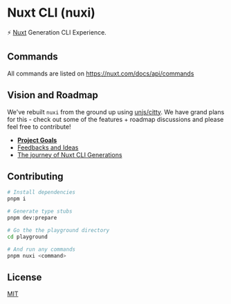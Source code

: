 # Nuxt CLI (nuxi)

⚡️ [Nuxt](https://nuxt.com/) Generation CLI Experience.

## Commands

All commands are listed on https://nuxt.com/docs/api/commands

## Vision and Roadmap

We've rebuilt `nuxi` from the ground up using [unjs/citty](http://github.com/unjs/citty). We have grand plans for this - check out some of the features + roadmap discussions and please feel free to contribute!

- <a href="https://github.com/nuxt/cli/discussions/3" target="_blank"><strong>Project Goals</strong></a>
- <a href="https://github.com/nuxt/cli/discussions/4" target="_blank">Feedbacks and Ideas</a>
- <a href="https://github.com/nuxt/cli/discussions/7" target="_blank">The journey of Nuxt CLI Generations</a>

## Contributing

```bash
# Install dependencies
pnpm i

# Generate type stubs
pnpm dev:prepare

# Go the the playground directory
cd playground

# And run any commands
pnpm nuxi <command>
```

## License

[MIT](./LICENSE)
